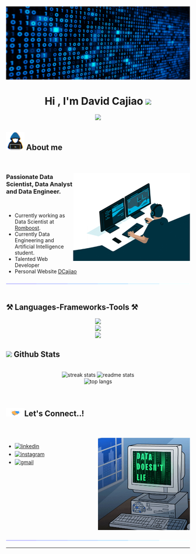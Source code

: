 <picture><img src = "assets/header.gif" width = 100% height="200" frameBorder="0"></picture>

<h1 align="center"><b>Hi , I'm David Cajiao </b><img src="https://media.giphy.com/media/hvRJCLFzcasrR4ia7z/giphy.gif" width="35"></h1>

<p align="center"><img src="https://readme-typing-svg.herokuapp.com?font=Time+New+Roman&color=cyan&size=25&center=true&vCenter=true&width=600&height=100&lines=David+Alejandro+Cajiao+Lazt;++;Front-End+and+Back-end+Developer,;Data+Engineering+and+AI+Student,;Data+Analyst,;Data+Scientist,;Python+Dev,;Active+Learner/Researcher,;Love+to+learn+new+stuffs..<3"></a>
</p>

## <picture><img src = "https://github.com/0xAbdulKhalid/0xAbdulKhalid/raw/main/assets/mdImages/about_me.gif" width = 50px></picture> **About me**

<br>
<div>
    <picture>
        <source media="(max-width: 767px)" srcset="">
        <img align="right" alt="" src="assets/programmer.gif" width=320px>
    </picture>
        <h3>Passionate Data Scientist, Data Analyst and Data Engineer.</h3><br>
        <ul>
            <li>Currently working as Data Scientist at <a href="https://www.linkedin.com/company/romboost/">Romboost</a>.</li>
            <li>Currently Data Engineering and Artificial Intelligence student.</li>
            <li>Talented Web Developer</li>
            <li>Personal Website <a href="https://dcajiao.onrender.com">DCajiao</a></li>
        </ul>
    
</div>

<img src="assets/divider.gif"><br><br>

<h2 align="left">⚒️ Languages-Frameworks-Tools ⚒️</h2>

<div align="center">
    <img src="https://skillicons.dev/icons?i=py,mysql,mongodb,postgres,docker,vscode,git,github,md"/><br>
    <img src="https://skillicons.dev/icons?i=html,css,javascript,nodejs,express,fastapi,flask"/><br>
    <img src="https://skillicons.dev/icons?i=azure,aws,gcp,heroku,cloudflare,bash,postman,vscode"><br> 
</div>

## <img src="https://media.giphy.com/media/iY8CRBdQXODJSCERIr/giphy.gif" width="35"><b> Github Stats </b>

<br>

<div align="center">
  <img width=400 src="https://github-readme-stats.vercel.app/api?username=DCajiao&theme=radical&hide_border=false&include_all_commits=true&count_private=false&border_radius=10&line_height=23" alt="streak stats"/>
  <img width=413 src="https://github-readme-streak-stats.herokuapp.com/?user=DCajiao&theme=radical&hide_border=false&border_radius=10&line_height=23" alt="readme stats" />
  <br/>
  <img width=280 align="center" src="https://github-readme-stats.vercel.app/api/top-langs/?username=DCajiao&theme=radical&hide_border=false&include_all_commits=true&count_private=true&layout=compact&border_radius=10&line_height=23" alt="top langs" />
</div>

<br>
<br>

## <img src="https://github.com/0xAbdulKhalid/0xAbdulKhalid/raw/main/assets/mdImages/handshake.gif" width="50" alight='left'><b>Let's Connect..!</b>

<br>

<div style="display: flex; margin-top: 20px;">
    <div style="flex: 1; margin-right: 0px;">
        <ul>
            <li><a href="https://linkedin.com/in/dcajiao" target="_blank"><img src="https://img.shields.io/badge/linkedin:  dcajiao-%2300acee.svg?color=405DE6&style=for-the-badge&logo=linkedin&logoColor=white" alt="linkedin" style="margin-bottom: 5px;"/></a></li>
            <li><a href="https://www.instagram.com/dcajiao_/" target="_blank"><img src="https://img.shields.io/badge/instagram:  DCajiao-%2300acee.svg?color=e30c7c&style=for-the-badge&logo=instagram&logoColor=white" alt="instagram" style="margin-bottom: 5px;"/></a></li>
            <li><a href="mailto:dcajiaolazt@gmail.com" target="_blank"><img src="https://img.shields.io/badge/gmail:  dcajiao-%23EA4335.svg?color=e34133&style=for-the-badge&logo=gmail&logoColor=white" alt="gmail" style="margin-bottom: 5px;" /></a></li>
        </ul>
    </div>
    <div style="flex: 1;">
        <picture>
            <source media="(max-width: 767px)" srcset="">
            <img align="right" alt="" src="assets/data.gif" width=300px>
        </picture>
    </div>
</div>

<br>
<img src="assets/divider.gif">

<hr/>
